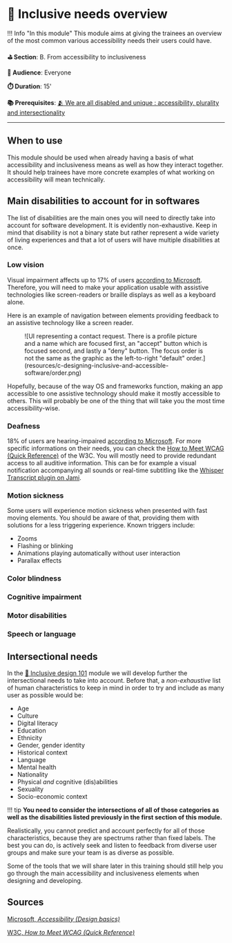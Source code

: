 # 🔭 Inclusive needs overview

!!! Info "In this module"
    This module aims at giving the trainees an overview of the most common various accessibility needs their users could have.

**⛳️ Section**: B. From accessibility to inclusiveness

**👥 Audience**: Everyone

**⏱️ ️Duration**: 15'

**📚 Prerequisites**: [🫂 We are all disabled and unique : accessibility, plurality and intersectionality](B-WDU.md)

---

## When to use

This module should be used when already having a basis of what accessibility and inclusiveness means as well as how they interact together. It should help trainees have more concrete examples of what working on accessibility will mean technically.

## Main disabilities to account for in softwares

The list of disabilities are the main ones you will need to directly take into account for software development. It is evidently non-exhaustive. Keep in mind that disability is not a binary state but rather represent a wide variety of living experiences and that a lot of users will have multiple disabilities at once.

### Low vision

Visual impairment affects up to 17% of users [according to Microsoft](https://learn.microsoft.com/en-us/windows/win32/uxguide/inter-accessibility). Therefore, you will need to make your application usable with assistive technologies like screen-readers or braille displays as well as a keyboard alone.

Here is an example of navigation between elements providing feedback to an assistive technology like a screen reader.

<figure markdown="span">
    ![UI representing a contact request. There is a profile picture and a name which are focused first, an "accept" button which is focused second, and lastly a "deny" button. The focus order is not the same as the graphic as the left-to-right "default" order.](resources/c-designing-inclusive-and-accessible-software/order.png)
</figure>

Hopefully, because of the way OS and frameworks function, making an app accessible to one assistive technology should make it mostly accessible to others. This will probably be one of the thing that will take you the most time accessibility-wise.

### Deafness

18% of users are hearing-impaired [according to Microsoft](https://learn.microsoft.com/en-us/windows/win32/uxguide/inter-accessibility). For more specific informations on their needs, you can check the [How to Meet WCAG (Quick Reference)](https://www.w3.org/WAI/WCAG22/quickref/#time-based-media) of the W3C. You will mostly need to provide redundant access to all auditive information. This can be for example a visual notification accompanying all sounds or real-time subtitling like the [Whisper Transcript plugin on Jami](https://jami.net/plugins/).

### Motion sickness

Some users will experience motion sickness when presented with fast moving elements. You should be aware of that, providing them with solutions for a less triggering experience. Known triggers include:

- Zooms
- Flashing or blinking
- Animations playing automatically without user interaction
- Parallax effects

### Color blindness

### Cognitive impairment

### Motor disabilities

### Speech or language

## Intersectional needs

In the [🎨 Inclusive design 101](C-IDE.md) module we will develop further the intersectional needs to take into account. Before that, a *non-exhaustive* list of human characteristics to keep in mind in order to try and include as many user as possible would be:

- Age
- Culture
- Digital literacy
- Education
- Ethnicity
- Gender, gender identity
- Historical context
- Language
- Mental health
- Nationality
- Physical *and* cognitive (dis)abilities
- Sexuality
- Socio-economic context

!!! tip
    **You need to consider the intersections of all of those categories as well as the disabilities listed previously in the first section of this module.**

Realistically, you cannot predict and account perfectly for all of those characteristics, because they are spectrums rather than fixed labels. The best you can do, is actively seek and listen to feedback from diverse user groups and make sure your team is as diverse as possible.

Some of the tools that we will share later in this training should still help you go through the main accessibility and inclusiveness elements when designing and developing.

## Sources

[Microsoft, *Accessibility (Design basics)*](https://learn.microsoft.com/en-us/windows/win32/uxguide/inter-accessibility)

[W3C, *How to Meet WCAG (Quick Reference)*](https://www.w3.org/WAI/WCAG22/quickref/#time-based-media)